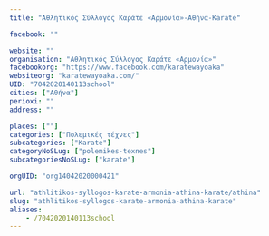 ```yaml
---
title: "Αθλητικός Σύλλογος Καράτε «Αρμονία»-Αθήνα-Karate"

facebook: ""

website: ""
organisation: "Αθλητικός Σύλλογος Καράτε «Αρμονία»"
facebookorg: "https://www.facebook.com/karatewayoaka"
websiteorg: "karatewayoaka.com/"
UID: "7042020140113school"
cities: ["Αθήνα"]
perioxi: ""
address: ""

places: [""]
categories: ["Πολεμικές τέχνες"]
subcategories: ["Karate"]
categoryNoSLug: ["polemikes-texnes"]
subcategoriesNoSLug: ["karate"]

orgUID: "org14042020000421"

url: "athlitikos-syllogos-karate-armonia-athina-karate/athina"
slug: "athlitikos-syllogos-karate-armonia-athina-karate"
aliases:
    - /7042020140113school
---
```





